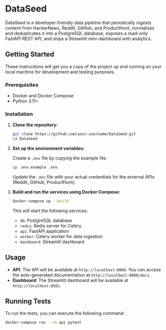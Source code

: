 # DataSeed

DataSeed is a developer-friendly data pipeline that periodically ingests content from HackerNews, Reddit, GitHub, and ProductHunt, normalizes and deduplicates it into a PostgreSQL database, exposes a read-only FastAPI REST API, and ships a Streamlit mini-dashboard with analytics.

## Getting Started

These instructions will get you a copy of the project up and running on your local machine for development and testing purposes.

### Prerequisites

- Docker and Docker Compose
- Python 3.11+

### Installation

1.  **Clone the repository:**

    ```sh
    git clone https://github.com/your-username/DataSeed.git
    cd DataSeed
    ```

2.  **Set up the environment variables:**

    Create a `.env` file by copying the example file.

    ```sh
    cp .env.example .env
    ```

    Update the `.env` file with your actual credentials for the external APIs (Reddit, GitHub, ProductHunt).

3.  **Build and run the services using Docker Compose:**

    ```sh
    docker-compose up --build
    ```

    This will start the following services:
    -   `db`: PostgreSQL database
    -   `redis`: Redis server for Celery
    -   `api`: FastAPI application
    -   `worker`: Celery worker for data ingestion
    -   `dashboard`: Streamlit dashboard

## Usage

-   **API**: The API will be available at `http://localhost:8000`. You can access the auto-generated documentation at `http://localhost:8000/docs`.
-   **Dashboard**: The Streamlit dashboard will be available at `http://localhost:8501`.

## Running Tests

To run the tests, you can execute the following command:

```sh
docker-compose run --rm api pytest